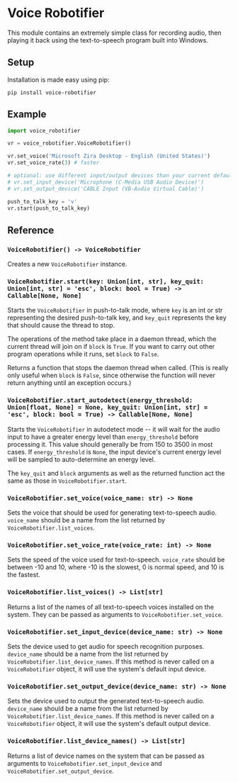 Voice Robotifier
================
This module contains an extremely simple class for recording audio, then playing it back using the text-to-speech program built into Windows.

Setup
-----
Installation is made easy using pip:
```
pip install voice-robotifier
```

Example
-------
```python
import voice_robotifier

vr = voice_robotifier.VoiceRobotifier()

vr.set_voice('Microsoft Zira Desktop - English (United States)')
vr.set_voice_rate(3) # faster

# optional: use different input/output devices than your current default
# vr.set_input_device('Microphone (C-Media USB Audio Device)')
# vr.set_output_device('CABLE Input (VB-Audio Virtual Cable)')

push_to_talk_key = 'v'
vr.start(push_to_talk_key)
```

Reference
---------

### `VoiceRobotifier() -> VoiceRobotifier`

Creates a new `VoiceRobotifier` instance.

### `VoiceRobotifier.start(key: Union[int, str], key_quit: Union[int, str] = 'esc', block: bool = True) -> Callable[None, None]`

Starts the `VoiceRobotifier` in push-to-talk mode, where `key` is an int or str representing the desired push-to-talk key, and `key_quit` represents the key that should cause the thread to stop.

The operations of the method take place in a daemon thread, which the current thread will join on if `block` is `True`. If you want to carry out other program operations while it runs, set `block` to `False`.

Returns a function that stops the daemon thread when called. (This is really only useful when `block` is `False`, since otherwise the function will never return anything until an exception occurs.)

### `VoiceRobotifier.start_autodetect(energy_threshold: Union[float, None] = None, key_quit: Union[int, str] = 'esc', block: bool = True) -> Callable[None, None]`

Starts the `VoiceRobotifier` in autodetect mode -- it will wait for the audio input to have a greater energy level than `energy_threshold` before processing it. This value should generally be from 150 to 3500 in most cases. If `energy_threshold` is `None`, the input device's current energy level will be sampled to auto-determine an energy level.

The `key_quit` and `block` arguments as well as the returned function act the same as those in `VoiceRobotifier.start`.

### `VoiceRobotifier.set_voice(voice_name: str) -> None`

Sets the voice that should be used for generating text-to-speech audio. `voice_name` should be a name from the list returned by `VoiceRobotifier.list_voices`.

### `VoiceRobotifier.set_voice_rate(voice_rate: int) -> None`

Sets the speed of the voice used for text-to-speech. `voice_rate` should be between -10 and 10, where -10 is the slowest, 0 is normal speed, and 10 is the fastest.

### `VoiceRobotifier.list_voices() -> List[str]`

Returns a list of the names of all text-to-speech voices installed on the system. They can be passed as arguments to `VoiceRobotifier.set_voice`.

### `VoiceRobotifier.set_input_device(device_name: str) -> None`

Sets the device used to get audio for speech recognition purposes. `device_name` should be a name from the list returned by `VoiceRobotifier.list_device_names`.
If this method is never called on a `VoiceRobotifier` object, it will use the system's default input device.

### `VoiceRobotifier.set_output_device(device_name: str) -> None`

Sets the device used to output the generated text-to-speech audio. `device_name` should be a name from the list returned by `VoiceRobotifier.list_device_names`.
If this method is never called on a `VoiceRobotifier` object, it will use the system's default output device.

### `VoiceRobotifier.list_device_names() -> List[str]`

Returns a list of device names on the system that can be passed as arguments to `VoiceRobotifier.set_input_device` and `VoiceRobotifier.set_output_device`.
